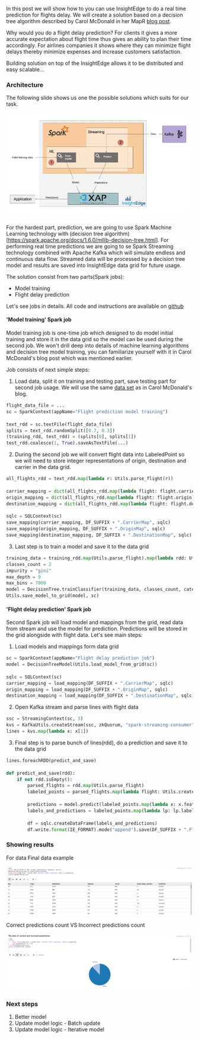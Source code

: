 In this post we will show how to you can use InsightEdge to do a real time prediction for flights delay.
We will create a solution based on a decision tree algorithm described by Carol McDonald in her MapR [blog post](https://www.mapr.com/blog/apache-spark-machine-learning-tutorial).
 
Why would you do a flight delay prediction?
For clients it gives a more accurate expectation about flight time thus gives an ability to plan their time accordingly.
For airlines companies it shows where they can minimize flight delays thereby minimize expenses and increase customers satisfaction.  

Building solution on top of the InsightEdge allows it to be distributed and easy scalable...

### Architecture

The following slide shows us one the possible solutions which suits for our task.

![Architecture](img/architecture.png)

For the hardest part, prediction, we are going to use Spark Machine Learning technology with (decision tree algorithm)[https://spark.apache.org/docs/1.6.0/mllib-decision-tree.html].
For performing real time predictions we are going to se Spark Streaming technology combined with Apache Kafka which will simulate endless and continuous data flow.
Streamed data will be processed by a decision tree model and results are saved into InsightEdge data grid for future usage.

The solution consist from two parts(Spark jobs):
- Model training
- Flight delay prediction

Let's see jobs in details. All code and instructions are available on [github](https://github.com/InsightEdge/insightedge-python-demo)

#### 'Model training' Spark job

Model training job is one-time job which designed to do model initial training and store it in the data grid so the model can be used during the second job.
We won't drill deep into details of machine learning algorithms and decision tree model training, you can familiarize yourself with it in Carol McDonald's blog post which was mentioned earlier.

Job consists of next simple steps:

1. Load data, split it on training and testing part, save testing part for second job usage. We will use the same [data set](https://github.com/InsightEdge/insightedge-python-demo/blob/master/data/flights_jan_2014.csv) as in Carol McDonald's blog. 
```python
flight_data_file = ...
sc = SparkContext(appName="Flight prediction model training")

text_rdd = sc.textFile(flight_data_file)
splits = text_rdd.randomSplit([0.7, 0.3])
(training_rdd, test_rdd) = (splits[0], splits[1])
test_rdd.coalesce(1, True).saveAsTextFile(...)
```

2. During the second job we will convert flight data into LabeledPoint so we will need to store integer representations of origin, destination and carrier in the data grid.
```python
all_flights_rdd = text_rdd.map(lambda r: Utils.parse_flight(r))

carrier_mapping = dict(all_flights_rdd.map(lambda flight: flight.carrier).distinct().zipWithIndex().collect())
origin_mapping = dict(all_flights_rdd.map(lambda flight: flight.origin).distinct().zipWithIndex().collect())
destination_mapping = dict(all_flights_rdd.map(lambda flight: flight.destination).distinct().zipWithIndex().collect())

sqlc = SQLContext(sc)
save_mapping(carrier_mapping, DF_SUFFIX + ".CarrierMap", sqlc)
save_mapping(origin_mapping, DF_SUFFIX + ".OriginMap", sqlc)
save_mapping(destination_mapping, DF_SUFFIX + ".DestinationMap", sqlc)
```

3. Last step is to train a model and save it to the data grid
```python
training_data = training_rdd.map(Utils.parse_flight).map(lambda rdd: Utils.create_labeled_point(rdd, carrier_mapping, origin_mapping, destination_mapping))
classes_count = 2
impurity = "gini"
max_depth = 9
max_bins = 7000
model = DecisionTree.trainClassifier(training_data, classes_count, categorical_features_info, impurity, max_depth, max_bins)
Utils.save_model_to_grid(model, sc)
```


#### 'Flight delay prediction' Spark job

Second Spark job will load model and mappings from the grid, read data from stream and use the model for prediction. Predictions will be stored in the grid alongside with flight data.
Let's see main steps:

1. Load models and mappings form data grid
```python
sc = SparkContext(appName="Flight delay prediction job")
model = DecisionTreeModel(Utils.load_model_from_grid(sc))

sqlc = SQLContext(sc)
carrier_mapping = load_mapping(DF_SUFFIX + ".CarrierMap", sqlc)
origin_mapping = load_mapping(DF_SUFFIX + ".OriginMap", sqlc)
destination_mapping = load_mapping(DF_SUFFIX + ".DestinationMap", sqlc)
```

2. Open Kafka stream and parse lines with flight data
```python
ssc = StreamingContext(sc, 3)
kvs = KafkaUtils.createStream(ssc, zkQuorum, "spark-streaming-consumer", {topic: 1})
lines = kvs.map(lambda x: x[1])
```

3. Final step is to parse bunch of lines(rdd), do a prediction and save it to the data grid 
```python
lines.foreachRDD(predict_and_save)

def predict_and_save(rdd):
    if not rdd.isEmpty():
        parsed_flights = rdd.map(Utils.parse_flight)
        labeled_points = parsed_flights.map(lambda flight: Utils.create_labeled_point(flight, carrier_mapping, origin_mapping, destination_mapping))

        predictions = model.predict(labeled_points.map(lambda x: x.features))
        labels_and_predictions = labeled_points.map(lambda lp: lp.label).zip(predictions).zip(parsed_flights).map(to_row())

        df = sqlc.createDataFrame(labels_and_predictions)
        df.write.format(IE_FORMAT).mode("append").save(DF_SUFFIX + ".FlightWithPrediction")
```

### Showing results

For data
Final data example

![Data example](img/data_example.png)

Correct predictions count VS Incorrect predictions count

![Prediction ratio](img/ratio_predictions.png)

### Next steps

1. Better model
2. Update model logic - Batch update
3. Update model logic - Iterative model
